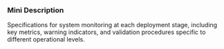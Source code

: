 ### Mini Description

Specifications for system monitoring at each deployment stage, including key metrics, warning indicators, and validation procedures specific to different operational levels.
